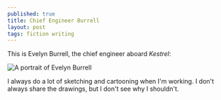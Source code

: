 ```yaml
---
published: true
title: Chief Engineer Burrell
layout: post
tags: fiction writing
---
```

This is Evelyn Burrell, the chief engineer aboard *Kestrel*:

![A portrait of Evelyn Burrell](http://i.imgur.com/1h8I88V.png "Evelyn Burrell")

I always do a lot of sketching and cartooning when I'm working. I
don't always share the drawings, but I don't see why I shouldn't.
